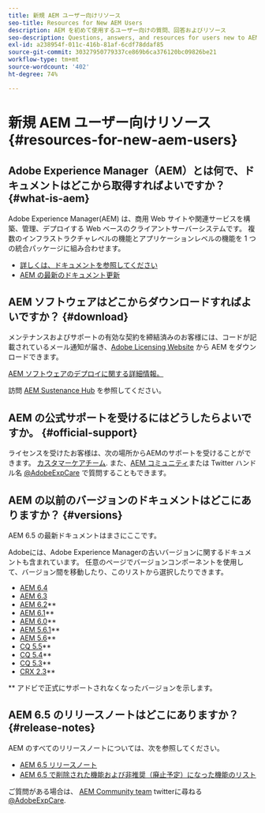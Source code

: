 ```yaml
---
title: 新規 AEM ユーザー向けリソース
seo-title: Resources for New AEM Users
description: AEM を初めて使用するユーザー向けの質問、回答およびリソース
seo-description: Questions, answers, and resources for users new to AEM
exl-id: a238954f-011c-416b-81af-6cdf78ddaf85
source-git-commit: 30327950779337ce869b6ca376120bc09826be21
workflow-type: tm+mt
source-wordcount: '402'
ht-degree: 74%

---
```


# 新規 AEM ユーザー向けリソース {#resources-for-new-aem-users}

## Adobe Experience Manager（AEM）とは何で、ドキュメントはどこから取得すればよいですか？ {#what-is-aem}

Adobe Experience Manager(AEM) は、商用 Web サイトや関連サービスを構築、管理、デプロイする Web ベースのクライアントサーバーシステムです。 複数のインフラストラクチャレベルの機能とアプリケーションレベルの機能を 1 つの統合パッケージに組み合わせます。

* [詳しくは、ドキュメントを参照してください](/help/sites-deploying/home.md)
* [AEM の最新のドキュメント更新](https://experienceleague.adobe.com/docs/experience-manager-release-information/aem-release-updates/doc-updates/documentation-updates.html?lang=en)

## AEM ソフトウェアはどこからダウンロードすればよいですか？ {#download}

メンテナンスおよびサポートの有効な契約を締結済みのお客様には、コードが記載されているメール通知が届き、[Adobe Licensing Website](https://licensing.adobe.com/) から AEM をダウンロードできます。

[AEM ソフトウェアのデプロイに関する詳細情報。](/help/sites-deploying/home.md)

訪問 [AEM Sustenance Hub](https://experienceleague.adobe.com/docs/experience-manager-release-information/aem-release-updates/aem-releases-updates.html?lang=ja) を参照してください。

## AEM の公式サポートを受けるにはどうしたらよいですか。 {#official-support}

ライセンスを受けたお客様は、次の場所からAEMのサポートを受けることができます。 [カスタマーケアチーム](https://experienceleague.adobe.com/?support-solution=General&amp;lang=ja#support). また、[AEM コミュニティ](https://experienceleaguecommunities.adobe.com:443/t5/adobe-experience-manager/ct-p/adobe-experience-manager-community)または Twitter ハンドル名 [@AdobeExpCare](https://twitter.com/adobeexpcare) で質問することもできます。

## AEM の以前のバージョンのドキュメントはどこにありますか？ {#versions}

AEM 6.5 の最新ドキュメントはまさにここです。

Adobeには、Adobe Experience Managerの古いバージョンに関するドキュメントも含まれています。 任意のページでバージョンコンポーネントを使用して、バージョン間を移動したり、このリストから選択したりできます。

* [AEM 6.4](https://experienceleague.adobe.com/docs/experience-manager-64.html?lang=ja)
* [AEM 6.3](https://experienceleague.adobe.com/docs/experience-manager-release-information/aem-release-updates/previous-updates/aem-previous-versions.html?lang=ja)
* [AEM 6.2](https://experienceleague.adobe.com/docs/experience-manager-release-information/aem-release-updates/previous-updates/aem-previous-versions.html?lang=ja)**
* [AEM 6.1](https://experienceleague.adobe.com/docs/experience-manager-release-information/aem-release-updates/previous-updates/aem-previous-versions.html?lang=ja)**
* [AEM 6.0](https://experienceleague.adobe.com/docs/experience-manager-release-information/aem-release-updates/previous-updates/aem-previous-versions.html?lang=ja)**
* [AEM 5.6.1](https://experienceleague.adobe.com/docs/experience-manager-release-information/aem-release-updates/previous-updates/aem-previous-versions.html?lang=ja)**
* [AEM 5.6](https://experienceleague.adobe.com/docs/experience-manager-release-information/aem-release-updates/previous-updates/aem-previous-versions.html?lang=ja)**
* [CQ 5.5](https://experienceleague.adobe.com/docs/experience-manager-release-information/aem-release-updates/previous-updates/aem-previous-versions.html?lang=ja)**
* [CQ 5.4](https://experienceleague.adobe.com/docs/experience-manager-release-information/aem-release-updates/previous-updates/aem-previous-versions.html?lang=ja)**
* [CQ 5.3](https://experienceleague.adobe.com/docs/experience-manager-release-information/aem-release-updates/previous-updates/aem-previous-versions.html?lang=ja)**
* [CRX 2.3](https://experienceleague.adobe.com/docs/experience-manager-release-information/aem-release-updates/previous-updates/aem-previous-versions.html?lang=ja)**

** アドビで正式にサポートされなくなったバージョンを示します。

## AEM 6.5 のリリースノートはどこにありますか？ {#release-notes}

AEM のすべてのリリースノートについては、次を参照してください。

* [AEM 6.5 リリースノート](/help/release-notes/home.md)
* [AEM 6.5 で削除された機能および非推奨（廃止予定）になった機能のリスト](/help/release-notes/deprecated-removed-features.md)

ご質問がある場合は、 [AEM Community team](https://experienceleaguecommunities.adobe.com/t5/adobe-experience-manager/ct-p/adobe-experience-manager-community) twitterに尋ねる [@AdobeExpCare](https://twitter.com/adobeexpcare).
